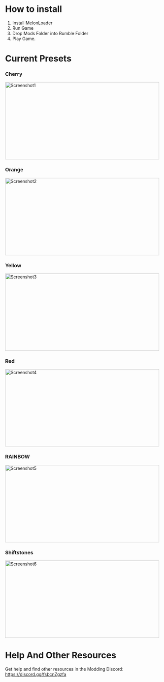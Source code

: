 # How to install
1. Install MelonLoader
2. Run Game
3. Drop Mods Folder into Rumble Folder
4. Play Game.

# Current Presets
### Cherry
<img alt="Screenshot1" src="https://i.imgur.com/wSetmYO.png" style="width:500px; height:250px; object-fit:cover;">

### Orange
<img alt="Screenshot2" src="https://i.imgur.com/MmIGui7.png" style="width:500px; height:250px; object-fit:cover;">

### Yellow
<img alt="Screenshot3" src="https://i.imgur.com/f39dlLI.png" style="width:500px; height:250px; object-fit:cover;">

### Red
<img alt="Screenshot4" src="https://i.imgur.com/yq2Eeor.png" style="width:500px; height:250px; object-fit:cover;">

### RAINBOW
<img alt="Screenshot5" src="https://i.imgur.com/sxxV5g9.gif" style="width:500px; height:250px; object-fit:cover;">

### Shiftstones
<img alt="Screenshot6" src="https://i.imgur.com/GtNuqsi.png" style="width:500px; height:250px; object-fit:cover;">

<br>

# Help And Other Resources
Get help and find other resources in the Modding Discord:
https://discord.gg/fsbcnZgzfa
